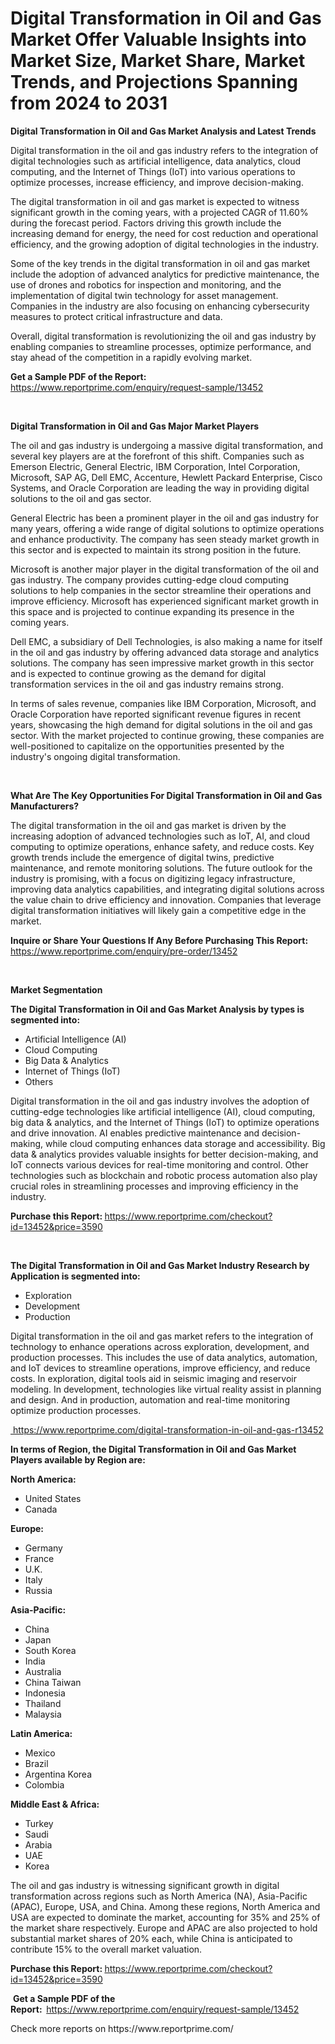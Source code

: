 <p><h1>Digital Transformation in Oil and Gas Market Offer Valuable Insights into Market Size, Market Share, Market Trends, and Projections Spanning from 2024 to 2031</h1></p><p><strong>Digital Transformation in Oil and Gas Market Analysis and Latest Trends</strong></p>
<p><p>Digital transformation in the oil and gas industry refers to the integration of digital technologies such as artificial intelligence, data analytics, cloud computing, and the Internet of Things (IoT) into various operations to optimize processes, increase efficiency, and improve decision-making.</p><p>The digital transformation in oil and gas market is expected to witness significant growth in the coming years, with a projected CAGR of 11.60% during the forecast period. Factors driving this growth include the increasing demand for energy, the need for cost reduction and operational efficiency, and the growing adoption of digital technologies in the industry.</p><p>Some of the key trends in the digital transformation in oil and gas market include the adoption of advanced analytics for predictive maintenance, the use of drones and robotics for inspection and monitoring, and the implementation of digital twin technology for asset management. Companies in the industry are also focusing on enhancing cybersecurity measures to protect critical infrastructure and data.</p><p>Overall, digital transformation is revolutionizing the oil and gas industry by enabling companies to streamline processes, optimize performance, and stay ahead of the competition in a rapidly evolving market.</p></p>
<p><strong>Get a Sample PDF of the Report:&nbsp;</strong> <a href="https://www.reportprime.com/enquiry/request-sample/13452">https://www.reportprime.com/enquiry/request-sample/13452</a></p>
<p>&nbsp;</p>
<p><strong>Digital Transformation in Oil and Gas Major Market Players</strong></p>
<p><p>The oil and gas industry is undergoing a massive digital transformation, and several key players are at the forefront of this shift. Companies such as Emerson Electric, General Electric, IBM Corporation, Intel Corporation, Microsoft, SAP AG, Dell EMC, Accenture, Hewlett Packard Enterprise, Cisco Systems, and Oracle Corporation are leading the way in providing digital solutions to the oil and gas sector.</p><p>General Electric has been a prominent player in the oil and gas industry for many years, offering a wide range of digital solutions to optimize operations and enhance productivity. The company has seen steady market growth in this sector and is expected to maintain its strong position in the future.</p><p>Microsoft is another major player in the digital transformation of the oil and gas industry. The company provides cutting-edge cloud computing solutions to help companies in the sector streamline their operations and improve efficiency. Microsoft has experienced significant market growth in this space and is projected to continue expanding its presence in the coming years.</p><p>Dell EMC, a subsidiary of Dell Technologies, is also making a name for itself in the oil and gas industry by offering advanced data storage and analytics solutions. The company has seen impressive market growth in this sector and is expected to continue growing as the demand for digital transformation services in the oil and gas industry remains strong.</p><p>In terms of sales revenue, companies like IBM Corporation, Microsoft, and Oracle Corporation have reported significant revenue figures in recent years, showcasing the high demand for digital solutions in the oil and gas sector. With the market projected to continue growing, these companies are well-positioned to capitalize on the opportunities presented by the industry's ongoing digital transformation.</p></p>
<p>&nbsp;</p>
<p><strong>What Are The Key Opportunities For Digital Transformation in Oil and Gas Manufacturers?</strong></p>
<p><p>The digital transformation in the oil and gas market is driven by the increasing adoption of advanced technologies such as IoT, AI, and cloud computing to optimize operations, enhance safety, and reduce costs. Key growth trends include the emergence of digital twins, predictive maintenance, and remote monitoring solutions. The future outlook for the industry is promising, with a focus on digitizing legacy infrastructure, improving data analytics capabilities, and integrating digital solutions across the value chain to drive efficiency and innovation. Companies that leverage digital transformation initiatives will likely gain a competitive edge in the market.</p></p>
<p><strong>Inquire or Share Your Questions If Any Before Purchasing This Report:</strong> <a href="https://www.reportprime.com/enquiry/pre-order/13452">https://www.reportprime.com/enquiry/pre-order/13452</a></p>
<p>&nbsp;</p>
<p><strong>Market Segmentation</strong></p>
<p><strong>The Digital Transformation in Oil and Gas Market Analysis by types is segmented into:</strong></p>
<p><ul><li>Artificial Intelligence (AI)</li><li>Cloud Computing</li><li>Big Data & Analytics</li><li>Internet of Things (IoT)</li><li>Others</li></ul></p>
<p><p>Digital transformation in the oil and gas industry involves the adoption of cutting-edge technologies like artificial intelligence (AI), cloud computing, big data & analytics, and the Internet of Things (IoT) to optimize operations and drive innovation. AI enables predictive maintenance and decision-making, while cloud computing enhances data storage and accessibility. Big data & analytics provides valuable insights for better decision-making, and IoT connects various devices for real-time monitoring and control. Other technologies such as blockchain and robotic process automation also play crucial roles in streamlining processes and improving efficiency in the industry.</p></p>
<p><strong>Purchase this Report:&nbsp;</strong><a href="https://www.reportprime.com/checkout?id=13452&price=3590">https://www.reportprime.com/checkout?id=13452&price=3590</a></p>
<p>&nbsp;</p>
<p><strong>The Digital Transformation in Oil and Gas Market Industry Research by Application is segmented into:</strong></p>
<p><ul><li>Exploration</li><li>Development</li><li>Production</li></ul></p>
<p><p>Digital transformation in the oil and gas market refers to the integration of technology to enhance operations across exploration, development, and production processes. This includes the use of data analytics, automation, and IoT devices to streamline operations, improve efficiency, and reduce costs. In exploration, digital tools aid in seismic imaging and reservoir modeling. In development, technologies like virtual reality assist in planning and design. And in production, automation and real-time monitoring optimize production processes.</p></p>
<p><a href="https://www.reportprime.com/digital-transformation-in-oil-and-gas-r13452">&nbsp;https://www.reportprime.com/digital-transformation-in-oil-and-gas-r13452</a></p>
<p><strong>In terms of Region, the Digital Transformation in Oil and Gas Market Players available by Region are:</strong></p>
<p>
    <p> <strong> North America: </strong>
        <ul>
            <li>United States</li>
            <li>Canada</li>
        </ul>
        </p> 
    <p> <strong> Europe: </strong>
        <ul>
            <li>Germany</li>
            <li>France</li>
            <li>U.K.</li>
            <li>Italy</li>
            <li>Russia</li>
        </ul>
        </p> 
    <p> <strong> Asia-Pacific: </strong>
        <ul>
            <li>China</li>
            <li>Japan</li>
            <li>South Korea</li>
            <li>India</li>
            <li>Australia</li>
            <li>China Taiwan</li>
            <li>Indonesia</li>
            <li>Thailand</li>
            <li>Malaysia</li>
        </ul>
        </p> 
    <p> <strong> Latin America: </strong>
        <ul>
            <li>Mexico</li>
            <li>Brazil</li>
            <li>Argentina Korea</li>
            <li>Colombia</li>
        </ul>
        </p> 
    <p> <strong> Middle East & Africa: </strong>
        <ul>
            <li>Turkey</li>
            <li>Saudi</li>
            <li>Arabia</li>
            <li>UAE</li>
            <li>Korea</li>
        </ul>
    </p>
    </p>
<p><p>The oil and gas industry is witnessing significant growth in digital transformation across regions such as North America (NA), Asia-Pacific (APAC), Europe, USA, and China. Among these regions, North America and USA are expected to dominate the market, accounting for 35% and 25% of the market share respectively. Europe and APAC are also projected to hold substantial market shares of 20% each, while China is anticipated to contribute 15% to the overall market valuation.</p></p>
<p><strong>Purchase this Report: </strong><a href="https://www.reportprime.com/checkout?id=13452&price=3590">https://www.reportprime.com/checkout?id=13452&price=3590</a></p>
<p>&nbsp;<strong>Get a Sample PDF of the Report:&nbsp;&nbsp;</strong><a href="https://www.reportprime.com/enquiry/request-sample/13452">https://www.reportprime.com/enquiry/request-sample/13452</a></p>
<p><strong></strong></p>
<p>Check more reports on https://www.reportprime.com/</p>